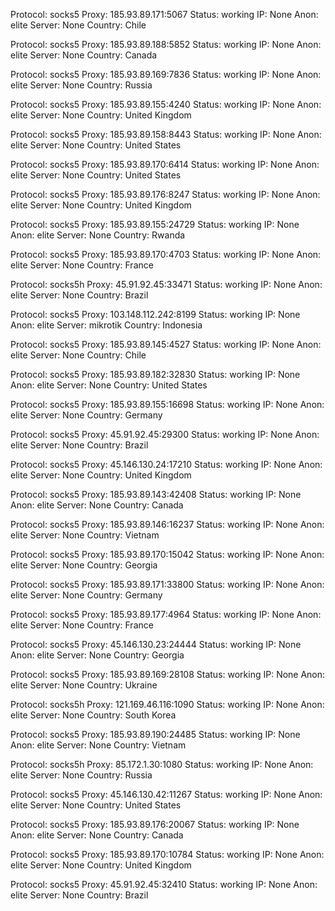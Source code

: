 Protocol: socks5
Proxy: 185.93.89.171:5067
Status: working
IP: None
Anon: elite
Server: None
Country: Chile

Protocol: socks5
Proxy: 185.93.89.188:5852
Status: working
IP: None
Anon: elite
Server: None
Country: Canada

Protocol: socks5
Proxy: 185.93.89.169:7836
Status: working
IP: None
Anon: elite
Server: None
Country: Russia

Protocol: socks5
Proxy: 185.93.89.155:4240
Status: working
IP: None
Anon: elite
Server: None
Country: United Kingdom

Protocol: socks5
Proxy: 185.93.89.158:8443
Status: working
IP: None
Anon: elite
Server: None
Country: United States

Protocol: socks5
Proxy: 185.93.89.170:6414
Status: working
IP: None
Anon: elite
Server: None
Country: United States

Protocol: socks5
Proxy: 185.93.89.176:8247
Status: working
IP: None
Anon: elite
Server: None
Country: United Kingdom

Protocol: socks5
Proxy: 185.93.89.155:24729
Status: working
IP: None
Anon: elite
Server: None
Country: Rwanda

Protocol: socks5
Proxy: 185.93.89.170:4703
Status: working
IP: None
Anon: elite
Server: None
Country: France

Protocol: socks5h
Proxy: 45.91.92.45:33471
Status: working
IP: None
Anon: elite
Server: None
Country: Brazil

Protocol: socks5
Proxy: 103.148.112.242:8199
Status: working
IP: None
Anon: elite
Server: mikrotik
Country: Indonesia

Protocol: socks5
Proxy: 185.93.89.145:4527
Status: working
IP: None
Anon: elite
Server: None
Country: Chile

Protocol: socks5
Proxy: 185.93.89.182:32830
Status: working
IP: None
Anon: elite
Server: None
Country: United States

Protocol: socks5
Proxy: 185.93.89.155:16698
Status: working
IP: None
Anon: elite
Server: None
Country: Germany

Protocol: socks5
Proxy: 45.91.92.45:29300
Status: working
IP: None
Anon: elite
Server: None
Country: Brazil

Protocol: socks5
Proxy: 45.146.130.24:17210
Status: working
IP: None
Anon: elite
Server: None
Country: United Kingdom

Protocol: socks5
Proxy: 185.93.89.143:42408
Status: working
IP: None
Anon: elite
Server: None
Country: Canada

Protocol: socks5
Proxy: 185.93.89.146:16237
Status: working
IP: None
Anon: elite
Server: None
Country: Vietnam

Protocol: socks5
Proxy: 185.93.89.170:15042
Status: working
IP: None
Anon: elite
Server: None
Country: Georgia

Protocol: socks5
Proxy: 185.93.89.171:33800
Status: working
IP: None
Anon: elite
Server: None
Country: Germany

Protocol: socks5
Proxy: 185.93.89.177:4964
Status: working
IP: None
Anon: elite
Server: None
Country: France

Protocol: socks5
Proxy: 45.146.130.23:24444
Status: working
IP: None
Anon: elite
Server: None
Country: Georgia

Protocol: socks5
Proxy: 185.93.89.169:28108
Status: working
IP: None
Anon: elite
Server: None
Country: Ukraine

Protocol: socks5h
Proxy: 121.169.46.116:1090
Status: working
IP: None
Anon: elite
Server: None
Country: South Korea

Protocol: socks5
Proxy: 185.93.89.190:24485
Status: working
IP: None
Anon: elite
Server: None
Country: Vietnam

Protocol: socks5h
Proxy: 85.172.1.30:1080
Status: working
IP: None
Anon: elite
Server: None
Country: Russia

Protocol: socks5
Proxy: 45.146.130.42:11267
Status: working
IP: None
Anon: elite
Server: None
Country: United States

Protocol: socks5
Proxy: 185.93.89.176:20067
Status: working
IP: None
Anon: elite
Server: None
Country: Canada

Protocol: socks5
Proxy: 185.93.89.170:10784
Status: working
IP: None
Anon: elite
Server: None
Country: United Kingdom

Protocol: socks5
Proxy: 45.91.92.45:32410
Status: working
IP: None
Anon: elite
Server: None
Country: Brazil

